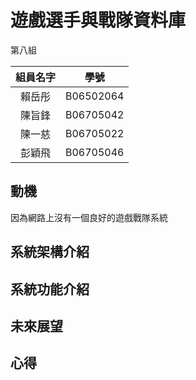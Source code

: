 # 遊戲選手與戰隊資料庫

第八組

| 組員名字 |   學號    |
| :------: | :-------: |
|  賴岳彤  | B06502064 |
|  陳旨鋒  | B06705042 |
|  陳一慈  | B06705022 |
|  彭穎飛  | B06705046 |

## 動機

因為網路上沒有一個良好的遊戲戰隊系統

## 系統架構介紹

## 系統功能介紹

## 未來展望

## 心得